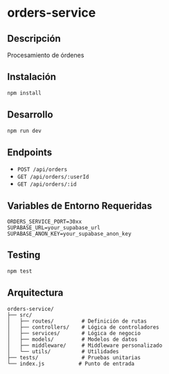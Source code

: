 # orders-service

## Descripción
Procesamiento de órdenes

## Instalación
```bash
npm install
```

## Desarrollo
```bash
npm run dev
```

## Endpoints

- `POST /api/orders`
- `GET /api/orders/:userId`
- `GET /api/orders/:id`

## Variables de Entorno Requeridas
```
ORDERS_SERVICE_PORT=30xx
SUPABASE_URL=your_supabase_url
SUPABASE_ANON_KEY=your_supabase_anon_key
```

## Testing
```bash
npm test
```

## Arquitectura
```
orders-service/
├── src/
│   ├── routes/         # Definición de rutas
│   ├── controllers/    # Lógica de controladores
│   ├── services/       # Lógica de negocio
│   ├── models/         # Modelos de datos
│   ├── middleware/     # Middleware personalizado
│   └── utils/          # Utilidades
├── tests/              # Pruebas unitarias
└── index.js           # Punto de entrada
```
